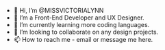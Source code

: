 - 👋 Hi, I’m @MISSVICTORIALYNN
- 👀 I’m a Front-End Developer and UX Designer.
- 🌱 I’m currently learning more coding languages.
- 💞️ I’m looking to collaborate on any design projects.
- 📫 How to reach me - email or message me here.

<!---
MISSVICTORIALYNN/MISSVICTORIALYNN is a ✨ special ✨ repository because its `README.md` (this file) appears on your GitHub profile.
You can click the Preview link to take a look at your changes.
--->
